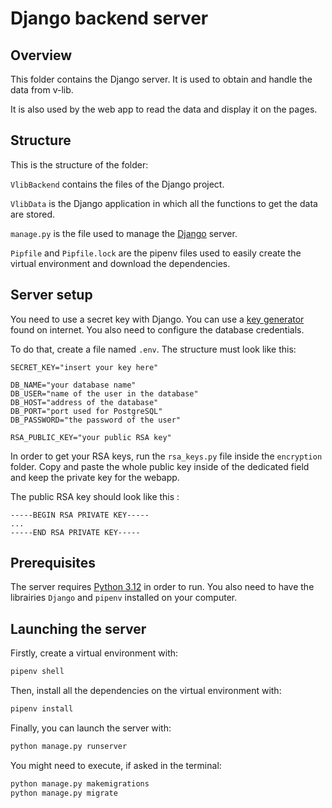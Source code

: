 # Django backend server

## Overview

This folder contains the Django server. It is used to obtain and handle the data from v-lib.

It is also used by the web app to read the data and display it on the pages. 


## Structure

This is the structure of the folder:

`VlibBackend` contains the files of the Django project.


`VlibData` is the Django application in which all the functions to get the data are stored.


`manage.py` is the file used to manage the [Django](https://www.djangoproject.com/) server.

`Pipfile` and `Pipfile.lock` are the pipenv files used to easily create the virtual environment and download the dependencies.

## Server setup

You need to use a secret key with Django. 
You can use a [key generator](https://djecrety.ir/) found on internet.
You also need to configure the database credentials.

To do that, create a file named `.env`.
The structure must look like this:

```
SECRET_KEY="insert your key here"

DB_NAME="your database name"
DB_USER="name of the user in the database"
DB_HOST="address of the database"
DB_PORT="port used for PostgreSQL"
DB_PASSWORD="the password of the user"

RSA_PUBLIC_KEY="your public RSA key"
```

In order to get your RSA keys, run the `rsa_keys.py` file inside the `encryption` folder. Copy and paste the whole public key inside of the dedicated field and keep the private key for the webapp.

The public RSA key should look like this :
```
-----BEGIN RSA PRIVATE KEY-----
...
-----END RSA PRIVATE KEY-----
```


## Prerequisites

The server requires [Python 3.12](https://www.python.org/downloads/) in order to run.
You also need to have the librairies `Django` and `pipenv` installed on your computer.

## Launching the server

Firstly, create a virtual environment with:
```bash
pipenv shell
```
    
Then, install all the dependencies on the
virtual environment with:
```bash 
pipenv install
```

Finally, you can launch the server with:
```bash
python manage.py runserver
``` 

You might need to execute, if asked in the terminal:
```bash 
python manage.py makemigrations
python manage.py migrate
```
